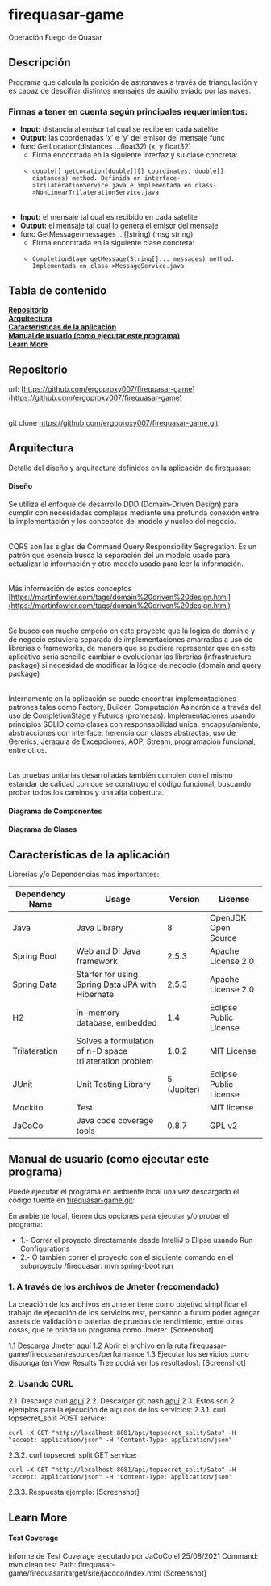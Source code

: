 # firequasar-game
Operación Fuego de Quasar

## Descripción
Programa que calcula la posición de astronaves a través de triangulación y es capaz de descifrar distintos mensajes de auxilio eviado por las naves.

### Firmas a tener en cuenta según principales requerimientos:
- **Input:** distancia al emisor tal cual se recibe en cada satélite
- **Output:** las coordenadas ‘x’ e ‘y’ del emisor del mensaje func
- func GetLocation(distances ...float32) (x, y float32)
  - Firma encontrada en la siguiente interfaz y su clase concreta:
  - <pre><code>double[] getLocation(double[][] coordinates, double[] distances) method. Definida en interface->TrilaterationService.java e implementada en class->NonLinearTrilaterationService.java</code></pre>
######
- **Input:** el mensaje tal cual es recibido en cada satélite
- **Output:** el mensaje tal cual lo genera el emisor del mensaje
- func GetMessage(messages ...[]string) (msg string)
  - Firma encontrada en la siguiente clase concreta:
  - <pre><code>CompletionStage<String> getMessage(String[]... messages) method. Implementada en class->MessageService.java</code></pre>

## Tabla de contenido
**[Repositorio](#repositorio)**<br>
**[Arquitectura](#arquitectura)**<br>
**[Características de la aplicación](#features)**<br>
**[Manual de usuario (como ejecutar este programa)](#manual)**<br>
**[Learn More](#learn-more)**<br>

## Repositorio
url: [https://github.com/ergoproxy007/firequasar-game](https://github.com/ergoproxy007/firequasar-game)
######
git clone https://github.com/ergoproxy007/firequasar-game.git

## Arquitectura
Detalle del diseño y arquitectura definidos en la aplicación de firequasar:

#### Diseño
Se utiliza el enfoque de desarrollo DDD (Domain-Driven Design) para cumplir con necesidades complejas mediante una profunda conexión entre la implementación y los conceptos del modelo y núcleo del negocio.
######
CQRS son las siglas de Command Query Responsibility Segregation. Es un patrón que esencia busca la separación del un modelo usado para actualizar la información y otro modelo usado para leer la información.
######
Más información de estos conceptos [https://martinfowler.com/tags/domain%20driven%20design.html](https://martinfowler.com/tags/domain%20driven%20design.html)
######
Se busco con mucho empeño en este proyecto que la lógica de dominio y de negocio estuviera separada de implementaciones amarradas a uso de librerias o frameworks, de manera que se pudiera representar que en este aplicativo seria sencillo cambiar o evolucionar las librerias (infrastructure package) si necesidad de modificar la lógica de negocio (domain and query package)
######
Internamente en la aplicación se puede encontrar implementaciones patrones tales como Factory, Builder, Computación Asincrónica a través del uso de CompletionStage y Futuros (promesas).
Implementaciones usando principios SOLID como clases con responsabilidad unica, encapsulamiento, abstracciones con interface, herencia con clases abstractas,
uso de Gererics, Jeraquia de Excepciones, AOP, Stream, programación funcional, entre otros.
######
Las pruebas unitarias desarrolladas también cumplen con el mismo estandar de calidad con que se construyo el código funcional, buscando probar todos los caminos y una alta cobertura.

#### Diagrama de Componentes

#### Diagrama de Clases

## Características de la aplicación
 Librerias y/o Dependencias más importantes:

   Dependency Name | Usage         | Version | License      |
   -------------   | ------------- | ------- | -------------
   Java            | Java Library  | 8       | OpenJDK Open Source |
   Spring Boot     | Web and DI Java framework     | 2.5.3  | Apache License 2.0 |
   Spring Data     | Starter for using Spring Data JPA with Hibernate  | 2.5.3 | Apache License 2.0 |
   H2              | in-memory database, embedded  | 1.4    | Eclipse Public License |
   Trilateration   | Solves a formulation of n-D space trilateration problem | 1.0.2 | MIT License |
   JUnit           | Unit Testing Library    | 5 (Jupiter)  | Eclipse Public License |
   Mockito         | Test                    |              | MIT license |
   JaCoCo          | Java code coverage tools      | 0.8.7  | GPL v2      |

## Manual de usuario (como ejecutar este programa)
Puede ejecutar el programa en ambiente local una vez descargado el codigo fuente en [firequasar-game.git](https://github.com/ergoproxy007/firequasar-game.git):

En ambiente local, tienen dos opciones para ejecutar y/o probar el programa:
- 1.- Correr el proyecto directamente desde IntelliJ o Elipse usando Run Configurations
- 2.- O también correr el proyecto con el siguiente comando en el subproyecto /firequasar: mvn spring-boot:run

### 1. A través de los archivos de Jmeter (recomendado)
La creación de los archivos en Jmeter tiene como objetivo simplificar el trabajo de ejecución de los servicios rest,
pensando a futuro poder agregar assets de validación o baterias de pruebas de rendimiento, entre otras cosas, que te brinda un programa como Jmeter.
[Screenshot]

1.1 Descarga Jmeter [aquí](https://curl.se/windows/)
1.2 Abrir el archivo en la ruta firequasar-game/firequasar/resources/performance
1.3 Ejecutar los servicios como disponga (en View Results Tree podrá ver los resultados):
[Screenshot]

### 2. Usando CURL
2.1. Descarga curl [aquí](https://curl.se/windows/)
2.2. Descargar git bash [aquí](https://gitforwindows.org/)
2.3. Estos son 2 ejemplos para la ejecución de algunos de los servicios:
2.3.1.  curl topsecret_split POST service:
<pre><code>curl -X GET "http://localhost:8081/api/topsecret_split/Sato" -H  "accept: application/json" -H "Content-Type: application/json"</code></pre>
2.3.2.  curl topsecret_split GET service:
<pre><code>curl -X GET "http://localhost:8081/api/topsecret_split/Sato" -H  "accept: application/json" -H "Content-Type: application/json"</code></pre>
2.3.3.  Respuesta ejemplo:
[Screenshot]

## Learn More

#### Test Coverage
Informe de Test Coverage ejecutado por JaCoCo el 25/08/2021
Command: mvn clean test
Path: firequasar-game/firequasar/target/site/jacoco/index.html
[Screenshot]
